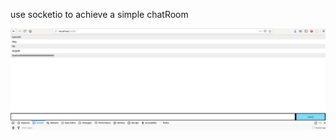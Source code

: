 use socketio to achieve a simple chatRoom



![Image text](https://github.com/smileyqp/simpleSocketioChat/blob/master/chatRoom.png)